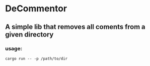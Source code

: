 # DeCommentor

## A simple lib that removes all coments from a given directory

### usage:
```
cargo run -- -p /path/to/dir
```

